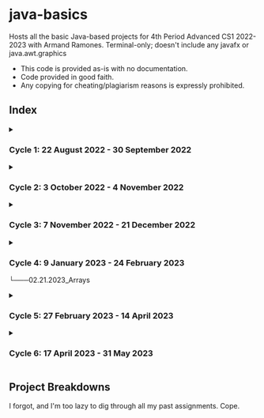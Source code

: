 # java-basics
Hosts all the basic Java-based projects for 4th Period Advanced CS1 2022-2023 with Armand Ramones. Terminal-only; doesn't include any javafx or java.awt.graphics
* This code is provided as-is with no documentation. 
* Code provided in good faith. 
* Any copying for cheating/plagiarism reasons is expressly prohibited.

## Index

<details><summary>

### Cycle 1: 22 August 2022 - 30 September 2022

</summary>

```
├───08.23.2022_first
├───08.24.2022_second
├───08.29.2022_third
├───08.31.2022_Heron
├───08.31.2022_LinearMotion
├───09.06.2022_Primitive
├───09.07.2022_Variables
├───09.26.2022_Contact
├───09.26.2022_StringBasics
├───09.27.2022_Verification
└───09.30.2022_StringFormat
```

</details>
<details><summary>

### Cycle 2: 3 October 2022 - 4 November 2022

</summary>

```
├───10.03.2022_ExceptionalParsing
├───10.14.2022_BOS
├───10.14.2022_OddEven
├───10.17.2022_distance
├───10.18.2022_Pass
├───10.19.2022_stringEnd
├───10.21.2022_BMI
├───10.24.2022_factorial
├───10.24.2022_SumInt
├───10.25.2022_methods101
├───10.26.2022_coordinates
└───10.26.2022_coordinatesWhile
```

</details>
<details><summary>

### Cycle 3: 7 November 2022 - 21 December 2022

</summary>

```
├───12.01.2022_myFirstClass
└───12.09.2022_DogHouse
```

</details>
<details><summary>

### Cycle 4: 9 January 2023 - 24 February 2023
└───02.21.2023_Arrays


</summary>

```
null
```

</details>
<details><summary>

### Cycle 5: 27 February 2023 - 14 April 2023

</summary>

```
null
```

</details>
<details><summary>

### Cycle 6: 17 April 2023 - 31 May 2023

</summary>

```
null
```

</details>

## Project Breakdowns
I forgot, and I'm too lazy to dig through all my past assignments. Cope.
